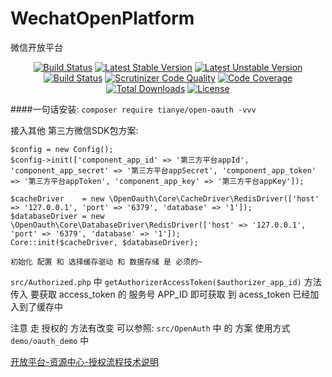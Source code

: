 # WechatOpenPlatform
微信开放平台
<p align="center">
<a href="https://travis-ci.org/tianye/WechatOpenPlatform"><img src="https://travis-ci.org/tianye/WechatOpenPlatform.svg?branch=master" alt="Build Status"></a>
<a href="https://packagist.org/packages/tianye/open-oauth"><img src="https://poser.pugx.org/tianye/open-oauth/v/stable.svg" alt="Latest Stable Version"></a>
<a href="https://packagist.org/packages/tianye/open-oauth"><img src="https://poser.pugx.org/tianye/open-oauth/v/unstable.svg" alt="Latest Unstable Version"></a>
<a href="https://scrutinizer-ci.com/g/tianye/WechatOpenPlatform/build-status/master"><img src="https://scrutinizer-ci.com/g/tianye/WechatOpenPlatform/badges/build.png?b=master" alt="Build Status"></a>
<a href="https://scrutinizer-ci.com/g/tianye/WechatOpenPlatform/?branch=master"><img src="https://scrutinizer-ci.com/g/tianye/WechatOpenPlatform/badges/quality-score.png?b=master" alt="Scrutinizer Code Quality"></a>
<a href="https://scrutinizer-ci.com/g/tianye/WechatOpenPlatform/?branch=master"><img src="https://scrutinizer-ci.com/g/tianye/WechatOpenPlatform/badges/coverage.png?b=master" alt="Code Coverage"></a>
<a href="https://packagist.org/packages/tianye/open-oauth"><img src="https://poser.pugx.org/tianye/open-oauth/downloads" alt="Total Downloads"></a>
<a href="https://packagist.org/packages/tianye/open-oauth"><img src="https://poser.pugx.org/tianye/open-oauth/license" alt="License"></a>
</p>

####一句话安装:
`composer require tianye/open-oauth -vvv`

接入其他 第三方微信SDK包方案:
```
$config = new Config();
$config->init(['component_app_id' => '第三方平台appId', 'component_app_secret' => '第三方平台appSecret', 'component_app_token' => '第三方平台appToken', 'component_app_key' => '第三方平台appKey']);

$cacheDriver    = new \OpenOauth\Core\CacheDriver\RedisDriver(['host' => '127.0.0.1', 'port' => '6379', 'database' => '1']);
$databaseDriver = new \OpenOauth\Core\DatabaseDriver\RedisDriver(['host' => '127.0.0.1', 'port' => '6379', 'database' => '1']);
Core::init($cacheDriver, $databaseDriver);

初始化 配置 和 选择缓存驱动 和 数据存储 是 必须的~
```


`src/Authorized.php` 中 `getAuthorizerAccessToken($authorizer_app_id)` 方法 传入 要获取 access_token 的 服务号 APP_ID 即可获取 到 acess_token 已经加入到了缓存中

注意 走 授权的 方法有改变 可以参照:
`src/OpenAuth` 中 的 方案 使用方式 `demo/oauth_demo` 中

[开放平台-资源中心-授权流程技术说明](https://open.weixin.qq.com/cgi-bin/showdocument?action=dir_list&t=resource/res_list&verify=1&id=open1453779503&token=&lang=zh_CN)


